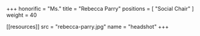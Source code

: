 +++
honorific = "Ms."
title = "Rebecca Parry"
positions = [
  "Social Chair"
]
weight = 40

[[resources]]
  src  = "rebecca-parry.jpg"
  name = "headshot"
+++
